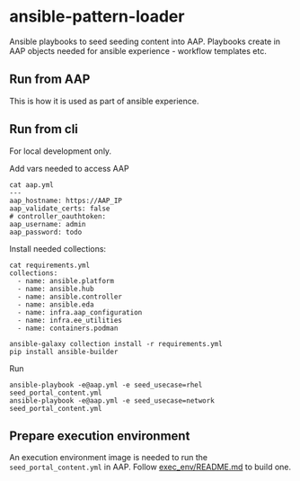 # ansible-pattern-loader

Ansible playbooks to seed seeding content into AAP.
Playbooks create in AAP objects needed for ansible experience -
workflow templates etc.

## Run from AAP

This is how it is used as part of ansible experience.

## Run from cli

For local development only.

Add vars needed to access AAP

```
cat aap.yml
---
aap_hostname: https://AAP_IP
aap_validate_certs: false
# controller_oauthtoken:
aap_username: admin
aap_password: todo
```

Install needed collections:

```
cat requirements.yml 
collections:
  - name: ansible.platform
  - name: ansible.hub
  - name: ansible.controller
  - name: ansible.eda
  - name: infra.aap_configuration
  - name: infra.ee_utilities
  - name: containers.podman

ansible-galaxy collection install -r requirements.yml
pip install ansible-builder
```

Run

```
ansible-playbook -e@aap.yml -e seed_usecase=rhel seed_portal_content.yml
ansible-playbook -e@aap.yml -e seed_usecase=network seed_portal_content.yml
```

## Prepare execution environment

An execution environment image is needed to run the `seed_portal_content.yml` in AAP.
Follow [exec_env/README.md](exec_env/README.md) to build one.
